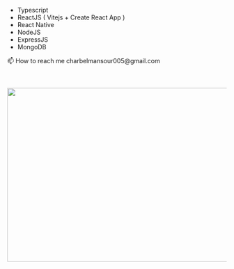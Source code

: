 <div style="justify-content: center; align-items: center; ">
  <ul>
    <li>Typescript</li>
        <li>ReactJS ( Vitejs + Create React App )</li>
        <li>React Native </li>
        <li>NodeJS</li>
        <li>ExpressJS</li>
        <li>MongoDB</li>
  </ul>
  📫 How to reach me charbelmansour005@gmail.com
</div>
<br></br>

<image width="700" height="400" src="https://wakatime.com/share/@29a863a5-88df-4971-9da9-86da3e2caf64/8a35969e-2833-4f5a-be5f-96d8bb6fc7cc.svg"></image>





<!---
charbelmansour005/charbelmansour005 is a ✨ special ✨ repository because its `README.md` (this file) appears on your GitHub profile.
You can click the Preview link to take a look at your changes.
--->
